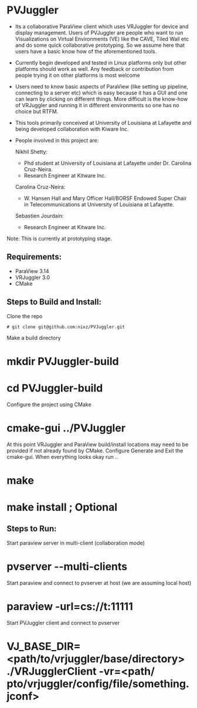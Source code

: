 PVJuggler
=========

- Its a collaborative ParaView client which uses VRJuggler for device and
  display management. Users of PVJuggler are people who want to run
  Visualizations on Virtual Environments (VE) like the CAVE, Tiled Wall etc and
  do some quick collaborative prototyping. So we assume here that users have a
  basic know how of the aforementioned tools.

- Currently begin developed and tested in Linux platforms only but other
  platforms should work as well. Any feedback or contribution from people trying
  it on other platforms is most welcome

- Users need to know basic aspects of ParaView (like setting up pipeline,
  connecting to a server etc) which is easy because it has a GUI and one can
  learn by clicking on different things. More difficult is the know-how of
  VRJuggler and running it in different environments so one has no choice but
  RTFM.

- This tools primarily conceived at University of Louisiana at Lafayette and
  being developed collaboration with Kiware Inc.

- People involved in this project are:

  Nikhil Shetty:
  - Phd student at University of Louisiana at Lafayette under Dr. Carolina Cruz-Neira.
  - Research Engineer at Kitware Inc.

  Carolina Cruz-Neira:
  - W. Hansen Hall and Mary Officer Hall/BORSF Endowed Super Chair in
    Telecommunications at University of Louisiana at Lafayette.

  Sebastien Jourdain:
  - Research Engineer at Kitware Inc.

Note: This is currently at prototyping stage.

Requirements:
------------

- ParaView 3.14
- VRJuggler 3.0
- CMake

Steps to Build and Install:
---------------------------
Clone the repo

`# git clone git@github.com:nixz/PVJuggler.git`

Make a build directory

# mkdir PVJuggler-build

# cd PVJuggler-build

Configure the project using CMake

# cmake-gui ../PVJuggler

At this point VRJuggler and ParaView build/install locations may need to be
provided if not already found by CMake. Configure Generate and Exit the
cmake-gui. When everything looks okay run ..

# make

# make install ; Optional

Steps to Run:
-------------
Start paraview server in multi-client (collaboration mode)

# pvserver --multi-clients

Start paraview and connect to pvserver at host (we are assuming local host)

# paraview -url=cs://t:11111

Start PVJuggler client and connect to pvserver

# VJ_BASE_DIR=<path/to/vrjuggler/base/directory> ./VRJugglerClient -vr=<path/              pto/vrjuggler/config/file/something.jconf>

